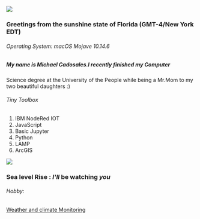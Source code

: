 ![](https://media.giphy.com/media/elDtdTbV1YVUO7rW09/giphy.gif)

### Greetings from the sunshine state of Florida (GMT-4/New York EDT)

###### Operating System: macOS Mojave 10.14.6

##### My name is Michael Cadosales.I recently finished my Computer 

Science degree at the University of the People while being a Mr.Mom 
to my two beautiful daughters :)

###### Tiny Toolbox
1. IBM NodeRed IOT
2. JavaScript 
3. Basic Jupyter 
4. Python 
5. LAMP  
6. ArcGIS

![](https://media.giphy.com/media/26AHzeyITON4vzMM8/giphy.gif)


### Sea level Rise : *I'll* be watching  *you*


###### Hobby:
[Weather and climate Monitoring]( https://www.arcgis.com/home/webmap/viewer.html?webmap=5e7f16de8339411b900cd9cafefb4bda)


